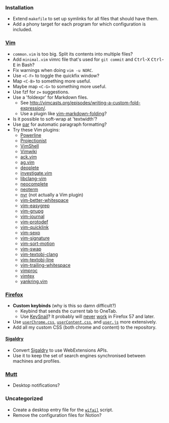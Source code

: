 ### Installation
*   Extend `makefile` to set up symlinks for all files that should have them.
*   Add a phony target for each program for which configuration is included.

### [Vim][]
*   `common.vim` is too big.  Split its contents into multiple files?
*   Add `minimal.vim` vimrc file that's used for `git commit` and
    <kbd>Ctrl</kbd>-<kbd>X</kbd> <kbd>Ctrl</kbd>-<kbd>E</kbd> in Bash?
*   Fix warnings when doing `vim -u NORC`.
*   Use `<C-F>` to toggle the quickfix window?
*   Map `<C-B>` to something more useful.
*   Maybe map `<C-G>` to something more useful.
*   Use fzf for `z=` suggestions.
*   Use a 'foldexpr' for Markdown files.
    *   See <http://vimcasts.org/episodes/writing-a-custom-fold-expression/>.
    *   Use a plugin like
        [vim-markdown-folding](https://github.com/nelstrom/vim-markdown-folding)?
*   Is it possible to soft-wrap at 'textwidth'?
*   Use [par](http://vimcasts.org/episodes/formatting-text-with-par/) for automatic
    paragraph formatting?
*   Try these Vim plugins:
    *   [Powerline](https://github.com/powerline/powerline)
    *   [Projectionist](https://github.com/tpope/vim-projectionist)
    *   [VimShell](https://github.com/Shougo/vimshell.vim)
    *   [Vimwiki](https://github.com/vimwiki/vimwiki)
    *   [ack.vim](https://github.com/mileszs/ack.vim)
    *   [ag.vim](https://github.com/rking/ag.vim)
    *   [deoplete](https://github.com/Shougo/deoplete.nvim)
    *   [investigate.vim](https://github.com/keith/investigate.vim)
    *   [libclang-vim](https://github.com/libclang-vim/libclang-vim)
    *   [neocomplete](https://github.com/Shougo/neocomplete.vim)
    *   [neoterm](https://github.com/kassio/neoterm)
    *   [nvr](https://github.com/mhinz/neovim-remote) (not actually a Vim plugin)
    *   [vim-better-whitespace](https://github.com/ntpeters/vim-better-whitespace)
    *   [vim-easygrep](https://github.com/dkprice/vim-easygrep)
    *   [vim-gnupg](https://github.com/jamessan/vim-gnupg)
    *   [vim-journal](https://github.com/junegunn/vim-journal)
    *   [vim-protodef](https://github.com/derekwyatt/vim-protodef)
    *   [vim-quicklink](https://github.com/christoomey/vim-quicklink)
    *   [vim-sexp](https://github.com/guns/vim-sexp)
    *   [vim-signature](https://github.com/kshenoy/vim-signature)
    *   [vim-sort-motion](https://github.com/christoomey/vim-sort-motion)
    *   [vim-swap](https://github.com/machakann/vim-swap)
    *   [vim-textobj-clang](https://github.com/libclang-vim/vim-textobj-clang)
    *   [vim-textobj-line](https://github.com/kana/vim-textobj-line)
    *   [vim-trailing-whitespace](https://github.com/bronson/vim-trailing-whitespace)
    *   [vimproc](https://github.com/Shougo/vimproc.vim)
    *   [vimtex](https://github.com/lervag/vimtex)
    *   [yankring.vim](https://github.com/vim-scripts/YankRing.vim)

[Vim]: /home/vim/

### [Firefox][]
*   **Custom keybinds** (why is this so damn difficult?)
    *   Keybind that sends the current tab to OneTab.
    *   Use [KeySnail](https://github.com/mooz/keysnail)?  It probably will
        [never][keysnail-issue-220] [work][keysnail-issue-222] in Firefox 57 and later.
*   Use [`userChrome.css`][], [`userContent.css`][], and [`user.js`][] more extensively.
*   Add all my custom CSS (both chrome and content) to the repository.

[Firefox]: /home/mozilla/firefox/ctontcrf.default/
[KeySnail]: https://github.com/mooz/keysnail
[keysnail-issue-220]: https://github.com/mooz/keysnail/issues/220
[keysnail-issue-222]: https://github.com/mooz/keysnail/issues/222
[`userChrome.css`]: /home/mozilla/firefox/ctontcrf.default/chrome/userChrome.css
[`userContent.css`]: /home/mozilla/firefox/ctontcrf.default/chrome/userContent.css
[`user.js`]: /home/mozilla/firefox/ctontcrf.default/user.js

#### [Sigaldry][]
*   Convert [Sigaldry][] to use WebExtensions APIs.
*   Use it to keep the set of search engines synchronised between machines and profiles.

[Sigaldry]: /misc/sigaldry

### [Mutt][]
*   Desktop notifications?

[Mutt]: /home/mutt/

### Uncategorized
*   Create a desktop entry file for the [`wifail`](/home/bin/wifail) script.
*   Remove the configuration files for Notion?

<!-- vim: set tw=90 sts=-1 sw=4 et: -->

